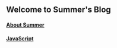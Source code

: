 ## Welcome to Summer's Blog

#### [About Summer](https://sunmerrr.github.io/)

#### [JavaScript](https://sunmerrr.github.io/JavaScript)
